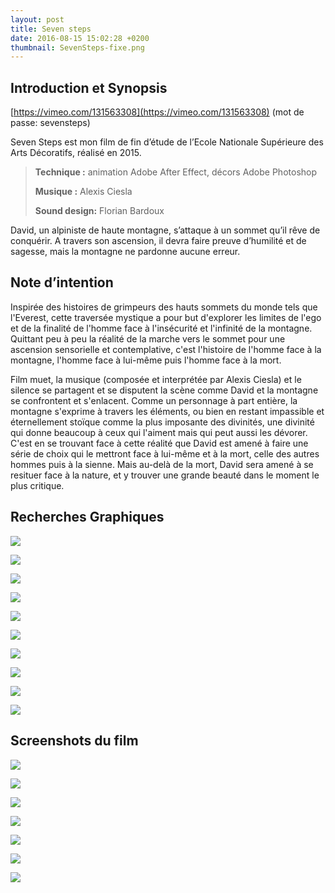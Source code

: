 ```yaml
---
layout: post
title: Seven steps
date: 2016-08-15 15:02:28 +0200
thumbnail: SevenSteps-fixe.png
---
```


## Introduction et Synopsis

[https://vimeo.com/131563308](https://vimeo.com/131563308) (mot de passe: sevensteps)

Seven Steps est mon film de fin d’étude de l’Ecole Nationale Supérieure des Arts Décoratifs, réalisé en 2015.

> **Technique :** animation Adobe After Effect, décors Adobe Photoshop
>
> **Musique :** Alexis Ciesla
>
> **Sound design:** Florian Bardoux

David, un alpiniste de haute montagne, s’attaque à un sommet qu’il rêve de conquérir. A travers son ascension, il devra faire preuve d’humilité et de sagesse, mais la montagne ne pardonne aucune erreur.

## Note d’intention

Inspirée des histoires de grimpeurs des hauts sommets du monde tels que l'Everest, cette traversée mystique a pour but d'explorer les limites de l'ego et de la finalité de l'homme face à l'insécurité et l'infinité de la montagne. Quittant peu à peu la réalité de la marche vers le sommet pour une ascension sensorielle et contemplative, c'est l'histoire de l'homme face à la montagne, l'homme face à lui-même puis l'homme face à la mort.

Film muet, la musique (composée et interprétée par Alexis Ciesla) et le silence se partagent et se disputent la scène comme David et la montagne se confrontent et s'enlacent. Comme un personnage à part entière, la montagne s'exprime à travers les éléments, ou bien en restant impassible et éternellement stoïque comme la plus imposante des divinités, une divinité qui donne beaucoup à ceux qui l'aiment mais qui peut aussi les dévorer. C'est en se trouvant face à cette réalité que David est amené à faire une série de choix qui le mettront face à lui-même et à la mort, celle des autres hommes puis à la sienne. Mais au-delà de la mort, David sera amené à se resituer face à la nature, et y trouver une grande beauté dans le moment le plus critique.

## Recherches Graphiques

![](/assets/seven-steps_0.jpg)

![](/assets/seven-steps_1.jpg)

![](/assets/seven-steps_2.jpg)

![](/assets/seven-steps_3.jpg)

![](/assets/seven-steps_4.jpg)

![](/assets/seven-steps_5.jpg)

![](/assets/seven-steps_6.jpg)

![](/assets/seven-steps_7.jpg)

![](/assets/seven-steps_8.jpg)

![](/assets/seven-steps_9.jpg)

## Screenshots du film

![](/assets/seven-steps_10.jpg)

![](/assets/seven-steps_11.jpg)

![](/assets/seven-steps_12.jpg)

![](/assets/seven-steps_13.jpg)

![](/assets/seven-steps_14.jpg)

![](/assets/seven-steps_15.jpg)

![](/assets/seven-steps_16.jpg)

